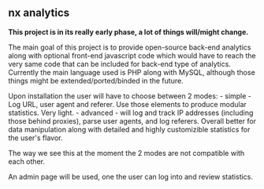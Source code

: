 ## nx analytics

**This project is in its really early phase, a lot of things will/might change.**

The main goal of this project is to provide open-source back-end analytics along with optional front-end javascript code which would have to reach the very same code that can be included for back-end type of analytics. Currently the main language used is PHP along with MySQL, although those things might be extended/ported/binded in the future.

Upon installation the user will have to choose between 2 modes:
	- simple
		- Log URL, user agent and referer. Use those elements to produce modular statistics. Very light.
	- advanced
		- will log and track IP addresses (including those behind proxies), parse user agents, and log referers. Overall better for data manipulation along with detailed and highly customizible statistics for the user's flavor.

The way we see this at the moment the 2 modes are not compatible with each other.

An admin page will be used, one the user can log into and review statistics.
